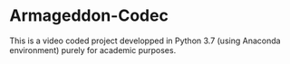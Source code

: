 # Armageddon-Codec

This is a video coded project developped in Python 3.7 (using Anaconda environment) purely for academic purposes.
